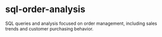 # sql-order-analysis
SQL queries and analysis focused on order management, including sales trends and customer purchasing behavior.
